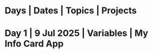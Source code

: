 # Days   |   Dates   |   Topics   |   Projects
# Day 1   |   9 Jul 2025   |   Variables   |   My Info Card App
